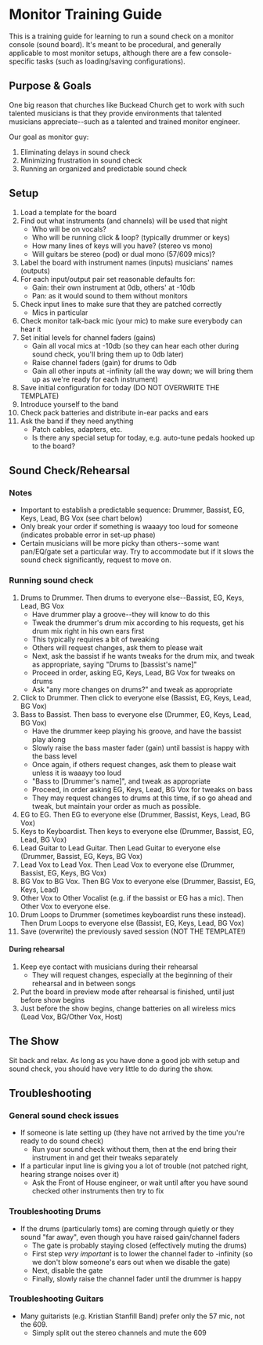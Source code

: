 <h1>Monitor Training Guide</h1>

This is a training guide for learning to run a sound check on a monitor console (sound board).  It's
meant to be procedural, and generally applicable to most monitor setups, although there are a few
console-specific tasks (such as loading/saving configurations).

<h2 id='purpose'>Purpose &amp; Goals</h2>

One big reason that churches like Buckead Church get to work with such talented musicians is that they provide environments that talented musicians appreciate--such as a talented and trained monitor engineer.

Our goal as monitor guy:

1. Eliminating delays in sound check
1. Minimizing frustration in sound check
1. Running an organized and predictable sound check

<h2 id='setup'>Setup</h2>

1. Load a template for the board
1. Find out what instruments (and channels) will be used that night
	- Who will be on vocals?
	- Who will be running click & loop? (typically drummer or keys)
	- How many lines of keys will you have? (stereo vs mono)
	- Will guitars be stereo (pod) or dual mono (57/609 mics)?
1. Label the board with instrument names (inputs) musicians' names (outputs)
1. For each input/output pair set reasonable defaults for:
	- Gain: their own instrument at 0db, others' at -10db
	- Pan: as it would sound to them without monitors
1. Check input lines to make sure that they are patched correctly
	- Mics in particular
1. Check monitor talk-back mic (your mic) to make sure everybody can hear it
1. Set initial levels for channel faders (gains)
    - Gain all vocal mics at -10db (so they can hear each other during sound check, you'll bring them up to 0db later)
    - Raise channel faders (gain) for drums to 0db
    - Gain all other inputs at -infinity (all the way down; we will bring them up as we're ready for each instrument)
1. Save initial configuration for today (DO NOT OVERWRITE THE TEMPLATE)
1. Introduce yourself to the band
1. Check pack batteries and distribute in-ear packs and ears
1. Ask the band if they need anything
	- Patch cables, adapters, etc.
	- Is there any special setup for today, e.g. auto-tune pedals hooked up to the board?

<h2 id="soundcheck">Sound Check/Rehearsal</h2>

<h3>Notes</h3>

- Important to establish a predictable sequence: Drummer, Bassist, EG, Keys, Lead, BG Vox (see chart below)
- Only break your order if something is waaayy too loud for someone (indicates probable error in set-up phase)
- Certain musicians will be more picky than others--some want pan/EQ/gate set a particular way. Try to accommodate but if it slows the sound check significantly, request to move on.

<h3>Running sound check</h3>

<ol>
  <li>Drums to Drummer.  Then drums to everyone else--Bassist, EG, Keys, Lead, BG Vox
    <ul>
      <li>Have drummer play a groove--they will know to do this</li>
	    <li>Tweak the drummer's drum mix according to his requests, get his drum mix right in his own ears first</li>
      <li>This typically requires a bit of tweaking</li>
      <li>Others will request changes, ask them to please wait</li>
      <li>Next, ask the bassist if he wants tweaks for the drum mix, and tweak as appropriate, saying "Drums to [bassist's name]"</li>
      <li>Proceed in order, asking EG, Keys, Lead, BG Vox for tweaks on drums</li>
      <li>Ask "any more changes on drums?" and tweak as appropriate</li>
    </ul>
  </li>
  <li>Click to Drummer.  Then click to everyone else (Bassist, EG, Keys, Lead, BG Vox)</li>
  <li>Bass to Bassist.  Then bass to everyone else (Drummer, EG, Keys, Lead, BG Vox)
    <ul>
      <li>Have the drummer keep playing his groove, and have the bassist play along</li>
      <li>Slowly raise the bass master fader (gain) until bassist is happy with the bass level</li>
      <li>Once again, if others request changes, ask them to please wait unless it is waaayy too loud</li>
      <li>"Bass to [Drummer's name]", and tweak as appropriate</li>
      <li>Proceed, in order asking EG, Keys, Lead, BG Vox for tweaks on bass</li>
      <li>They may request changes to drums at this time, if so go ahead and tweak, but maintain your order as much as possible.</li>
    </ul>
  </li>
  <li>EG to EG.  Then EG to everyone else (Drummer, Bassist, Keys, Lead, BG Vox)</li>
  <li>Keys to Keyboardist.  Then keys to everyone else (Drummer, Bassist, EG, Lead, BG Vox)</li>
  <li>Lead Guitar to Lead Guitar.  Then Lead Guitar to everyone else (Drummer, Bassist, EG, Keys, BG Vox)</li>
  <li>Lead Vox to Lead Vox.  Then Lead Vox to everyone else (Drummer, Bassist, EG, Keys, BG Vox)</li>
  <li>BG Vox to BG Vox.  Then BG Vox to everyone else (Drummer, Bassist, EG, Keys, Lead)</li>
  <li>Other Vox to Other Vocalist (e.g. if the bassist or EG has a mic).  Then Other Vox to everyone else.</li>
  <li>Drum Loops to Drummer (sometimes keyboardist runs these instead).  Then Drum Loops to everyone else (Bassist, EG, Keys, Lead, BG Vox)</li>
  <li>Save (overwrite) the previously saved session (NOT THE TEMPLATE!)</li>
</ol>

<h4>During rehearsal</h4>

1. Keep eye contact with musicians during their rehearsal
    - They will request changes, especially at the beginning of their rehearsal and in between songs
1. Put the board in preview mode after rehearsal is finished, until just before show begins
1. Just before the show begins, change batteries on all wireless mics (Lead Vox, BG/Other Vox, Host)

<h2 id="show">The Show</h2>

Sit back and relax.  As long as you have done a good job with setup and sound check, you should have very little to do during the show.

<h2 id="troubleshooting">Troubleshooting</h2>

<h3>General sound check issues</h3>

- If someone is late setting up (they have not arrived by the time you're ready to do sound check)
  - Run your sound check without them, then at the end bring their instrument in and get their tweaks separately
- If a particular input line is giving you a lot of trouble (not patched right, hearing strange noises over it)
  - Ask the Front of House engineer, or wait until after you have sound checked other instruments then try to fix

<h3>Troubleshooting Drums</h3>

- If the drums (particularly toms) are coming through quietly or they sound "far away", even though you have raised gain/channel faders
  - The gate is probably staying closed (effectively muting the drums)
  - First step *very important* is to lower the channel fader to -infinity (so we don't blow someone's ears out when we disable the gate)
  - Next, disable the gate
  - Finally, slowly raise the channel fader until the drummer is happy

<h3>Troubleshooting Guitars</h3>

- Many guitarists (e.g. Kristian Stanfill Band) prefer only the 57 mic, not the 609.
  - Simply split out the stereo channels and mute the 609